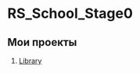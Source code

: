 # RS_School_Stage0
## Мои проекты
1. <span style="color:black">[Library](https://golosova76.github.io/RS_School_Stage0/library/) </span>
